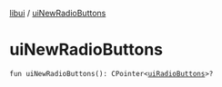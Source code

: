 [libui](README.md) / [uiNewRadioButtons](ui-new-radio-buttons.md)

# uiNewRadioButtons

`fun uiNewRadioButtons(): CPointer<`[`uiRadioButtons`](ui-radio-buttons.md)`>?`
